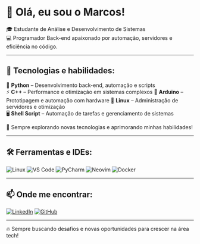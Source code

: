 # 👋 Olá, eu sou o Marcos!

🎓 Estudante de Análise e Desenvolvimento de Sistemas  
💻 Programador Back-end apaixonado por automação, servidores e eficiência no código.

---

## 🚀 Tecnologias e habilidades:

🐍 **Python** – Desenvolvimento back-end, automação e scripts  
⚡ **C++** – Performance e otimização em sistemas complexos
🔌 **Arduino** – Prototipagem e automação com hardware
🐧 **Linux** – Administração de servidores e otimização  
🖥️ **Shell Script** – Automação de tarefas e gerenciamento de sistemas  

🔧 Sempre explorando novas tecnologias e aprimorando minhas habilidades!


---

## 🛠️ Ferramentas e IDEs:

![Linux](https://img.shields.io/badge/Linux-FCC624?style=for-the-badge&logo=linux&logoColor=black)
![VS Code](https://img.shields.io/badge/VS%20Code-0078D4?style=for-the-badge&logo=visual-studio-code&logoColor=white)
![PyCharm](https://img.shields.io/badge/PyCharm-000000?style=for-the-badge&logo=pycharm&logoColor=white)
![Neovim](https://img.shields.io/badge/Neovim-57A143?style=for-the-badge&logo=neovim&logoColor=white)
![Docker](https://img.shields.io/badge/Docker-2496ED?style=for-the-badge&logo=docker&logoColor=white)

---

## 📫 Onde me encontrar:

[![LinkedIn](https://img.shields.io/badge/LinkedIn-0A66C2?style=for-the-badge&logo=linkedin&logoColor=white)](https://www.linkedin.com/in/Marcos_Antonio_Sales_Silva)
[![GitHub](https://img.shields.io/badge/GitHub-181717?style=for-the-badge&logo=github&logoColor=white)](https://github.com/marqsales)

---

🔥 Sempre buscando desafios e novas oportunidades para crescer na área tech!

